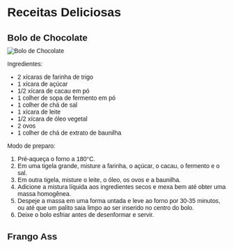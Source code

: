 <!DOCTYPE html>
<html>
<head>
  <title>Receitas Deliciosas</title>
  <style>
    body {
      font-family: Arial, sans-serif;
      margin: 0;
      padding: 20px;
    }
    
    h1 {
      text-align: center;
    }
    
    .recipe {
      margin-bottom: 30px;
    }
    
    .recipe h2 {
      margin-bottom: 10px;
    }
    
    .recipe img {
      max-width: 100%;
      height: auto;
    }
    
    .recipe p {
      margin-bottom: 5px;
    }
    
    form {
      margin-top: 30px;
      border-top: 1px solid #ccc;
      padding-top: 20px;
    }
    
    label {
      display: block;
      margin-bottom: 5px;
    }
    
    input[type="text"], input[type="email"], textarea {
      width: 100%;
      padding: 5px;
      margin-bottom: 10px;
    }
    
    textarea {
      height: 100px;
    }
    
    input[type="submit"] {
      background-color: #4CAF50;
      color: white;
      border: none;
      padding: 10px 20px;
      cursor: pointer;
    }
  </style>
</head>
<body>
  <h1>Receitas Deliciosas</h1>

  <div class="recipe">
    <h2>Bolo de Chocolate</h2>
    <img src="bolo-chocolate.jpg" alt="Bolo de Chocolate">
    <p>Ingredientes:</p>
    <ul>
      <li>2 xícaras de farinha de trigo</li>
      <li>1 xícara de açúcar</li>
      <li>1/2 xícara de cacau em pó</li>
      <li>1 colher de sopa de fermento em pó</li>
      <li>1 colher de chá de sal</li>
      <li>1 xícara de leite</li>
      <li>1/2 xícara de óleo vegetal</li>
      <li>2 ovos</li>
      <li>1 colher de chá de extrato de baunilha</li>
    </ul>
    <p>Modo de preparo:</p>
    <ol>
      <li>Pré-aqueça o forno a 180°C.</li>
      <li>Em uma tigela grande, misture a farinha, o açúcar, o cacau, o fermento e o sal.</li>
      <li>Em outra tigela, misture o leite, o óleo, os ovos e a baunilha.</li>
      <li>Adicione a mistura líquida aos ingredientes secos e mexa bem até obter uma massa homogênea.</li>
      <li>Despeje a massa em uma forma untada e leve ao forno por 30-35 minutos, ou até que um palito saia limpo ao ser inserido no centro do bolo.</li>
      <li>Deixe o bolo esfriar antes de desenformar e servir.</li>
    </ol>
  </div>

  <div class="recipe">
    <h2>Frango Ass
